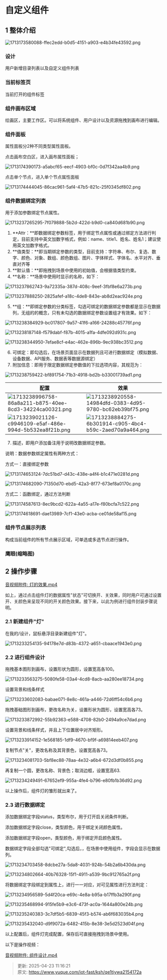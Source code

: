 # 自定义组件

## 1 整体介绍

![1713173580088-ffec2edd-b0d5-4151-a903-e4b34fe43592.png](./img/UvqsNmS-vnZvKFV2/1713173580088-ffec2edd-b0d5-4151-a903-e4b34fe43592-803664.png)

### 设计

用户新增目录列表以及自定义组件列表

### 当前标签页

当前打开的组件标签

### 组件画布区域

<font style="color:rgb(38, 38, 38);">绘</font>画区，主要工作区。可以将系统组件、用户设计以及资源拖拽到画布进行编辑。

### 组件面板

<font style="color:rgb(38, 38, 38);">属性面板分2种不同类型属性面板。</font>

<font style="color:rgb(38, 38, 38);">点击画布空白区，进入画布属性面板；</font>

![1713174390173-a5abcf65-eecf-4903-bf0c-0d7f342aa4b9.png](./img/UvqsNmS-vnZvKFV2/1713174390173-a5abcf65-eecf-4903-bf0c-0d7f342aa4b9-177963.png)

<font style="color:rgb(38, 38, 38);">点击单个节点，进入单个节点属性面板</font>

![1713174444045-86cac961-5af4-47b5-821c-25f0345df802.png](./img/UvqsNmS-vnZvKFV2/1713174444045-86cac961-5af4-47b5-821c-25f0345df802-170036.png)

### 组件数据绑定列表

用于添加参数绑定节点属性。

![1713237265295-7f079888-5b2d-422d-b9d0-ca840d681b90.png](./img/UvqsNmS-vnZvKFV2/1713237265295-7f079888-5b2d-422d-b9d0-ca840d681b90-393245.png)

1. \*\*Attr：\*\*即数据绑定参数标签，用于绑定节点属性或通过绑定方法进行判定，目前支持中英文加数字格式，例如：name、title1、姓名、姓名1；建议使用英文加数字格式。
2. \*\*值类型：\*\*即当期绑定参数的类型，目前支持：字符串、布尔、复选、数字、颜色、对象、数组、颜色数组、图片、字体样式、字体名、水平对齐、垂直对齐等
3. \*\*默认值：\*\*即拖拽到场景中使用的初始值，会根据值类型约束。
4. \*\*名称：\*\*场景中使用时显示的名称，如下：

![1713237862743-9a72335a-387d-408c-9eef-3fbf8e6a273b.png](./img/UvqsNmS-vnZvKFV2/1713237862743-9a72335a-387d-408c-9eef-3fbf8e6a273b-390944.png)

![1713237888250-2825afef-a18c-4de8-843e-ab8d2eac924e.png](./img/UvqsNmS-vnZvKFV2/1713237888250-2825afef-a18c-4de8-843e-ab8d2eac924e-077524.png)

5. \*\*组：\*\*即绑定参数的分类标签，勾选可绑定的数据绑定参数都是显示在数据列，无组的的概念，只有未勾选的数据绑定参数设置组才有效果。如下：

![1713238384929-bc017807-9a57-41f6-a166-24288c45776f.png](./img/UvqsNmS-vnZvKFV2/1713238384929-bc017807-9a57-41f6-a166-24288c45776f-650674.png)

![1713238187148-f579dabf-f87b-4015-a1fa-4dfe092d931c.png](./img/UvqsNmS-vnZvKFV2/1713238187148-f579dabf-f87b-4015-a1fa-4dfe092d931c-153468.png)

![1713238344950-7efae8cf-e4ac-462e-896b-9ec938bc3512.png](./img/UvqsNmS-vnZvKFV2/1713238344950-7efae8cf-e4ac-462e-896b-9ec938bc3512-188902.png)

6. 可绑定：即勾选后，在场景页面显示在数据列且可进行数据绑定（模拟数据、设备数据、API服务、数据表等数据源绑定）
7. 附加信息：即用于限定数据绑定参数值的下拉选项内容，其规范为：

![1713238759422-bf891754-71b3-4918-bd2b-b33001739ad1.png](./img/UvqsNmS-vnZvKFV2/1713238759422-bf891754-71b3-4918-bd2b-b33001739ad1-195368.png)

| **配置** | **效果** |
| --- | --- |
| ![1713238996758-86a8a211-b875-40ee-8cd3-34224ca00321.png](./img/UvqsNmS-vnZvKFV2/1713238996758-86a8a211-b875-40ee-8cd3-34224ca00321-515015.png) | ![1713238920558-14984dfd-0383-4d95-9780-bc62eb39bf75.png](./img/UvqsNmS-vnZvKFV2/1713238920558-14984dfd-0383-4d95-9780-bc62eb39bf75-198524.png) |
| ![1713239021126-c9946109-e5af-486e-994d-5b532ea8f21b.png](./img/UvqsNmS-vnZvKFV2/1713239021126-c9946109-e5af-486e-994d-5b532ea8f21b-206957.png) | ![1713238884275-6b301914-c905-4bc4-b59c-2aed70a9a464.png](./img/UvqsNmS-vnZvKFV2/1713238884275-6b301914-c905-4bc4-b59c-2aed70a9a464-409571.png) |

7. 描述，即用户添加备注用于说明改数据绑定参数。

说明：数据参数绑定属性有两种方式：

方式一：直接绑定参数

![1713174653124-7dc51bd7-d43c-438e-a4f4-b1c471e0281d.png](./img/UvqsNmS-vnZvKFV2/1713174653124-7dc51bd7-d43c-438e-a4f4-b1c471e0281d-602027.png)

![1713174682090-71350d70-ebd5-42a3-8f77-673ef8a0170c.png](./img/UvqsNmS-vnZvKFV2/1713174682090-71350d70-ebd5-42a3-8f77-673ef8a0170c-908333.png)

方式二：函数绑定，通过方法判断

![1713174587613-8ec9bcd2-622a-4a55-a17e-f80bcfa7c522.png](./img/UvqsNmS-vnZvKFV2/1713174587613-8ec9bcd2-622a-4a55-a17e-f80bcfa7c522-417181.png)

![1713174618691-dae13989-7cf1-43e0-acba-ce01de58af15.png](./img/UvqsNmS-vnZvKFV2/1713174618691-dae13989-7cf1-43e0-acba-ce01de58af15-339202.png)

### 组件节点展示列表

构成当前组件的所有节点展示区域，可单选或多选节点进行操作。

### 鹰眼(缩略图)

## 2 操作步骤

[音视频附件: 灯的效果.mp4](./attachments/UvqsNmS-vnZvKFV2\灯的效果.mp4)

<font style="color:rgb(38, 38, 38);">如上，通过点击组件灯的数据属性"状态"可切换开、关效果，同时用户可通过设置开、关颜色来呈现不同的开关颜色效果。接下来，以此为例进行组件封装步骤说明。</font>

### <font style="color:rgb(38, 38, 38);">2.1 新建组件"灯"</font>

在我的/设计，鼠标悬浮目录新建组件"灯"。

![1713233254135-94178e7d-d83b-4372-a651-cbaace1943e0.png](./img/UvqsNmS-vnZvKFV2/1713233254135-94178e7d-d83b-4372-a651-cbaace1943e0-542309.png)

### 2.2 进行组件设计

拖拽基本图形到画布，设置形状为圆形，设置宽高各100。

![1713233563275-5080fe58-03a4-4cd8-8acb-aa280ee18734.png](./img/UvqsNmS-vnZvKFV2/1713233563275-5080fe58-03a4-4cd8-8acb-aa280ee18734-517784.png)

设置背景和线条样式

![1713233602083-babae071-8e8c-461a-a446-72d6ff54c6b6.png](./img/UvqsNmS-vnZvKFV2/1713233602083-babae071-8e8c-461a-a446-72d6ff54c6b6-960149.png)

拖拽基础图形到画布，更改名称为关，设置形状为圆形，设置宽高各73。

![1713233872992-55b92363-e588-4708-82b0-2494a9ce7dad.png](./img/UvqsNmS-vnZvKFV2/1713233872992-55b92363-e588-4708-82b0-2494a9ce7dad-167547.png)

设置背景和线条样式，并且上下位置居中对齐矩形。

![1713233914152-1e568185-1df9-4670-bf9f-a69814eeb407.png](./img/UvqsNmS-vnZvKFV2/1713233914152-1e568185-1df9-4670-bf9f-a69814eeb407-022690.png)

复制节点"关"，更改名称及其背景色，设置宽高各73。

![1713234081703-5bf8ec88-78aa-4e32-a6b4-672d3df0b855.png](./img/UvqsNmS-vnZvKFV2/1713234081703-5bf8ec88-78aa-4e32-a6b4-672d3df0b855-218236.png)

再复制一个圆，更改名称、背景色；取消边框，设置宽高63.

![1713234249491-67652ef9-955a-4fe4-b796-e80fb1b36d92.png](./img/UvqsNmS-vnZvKFV2/1713234249491-67652ef9-955a-4fe4-b796-e80fb1b36d92-688155.png)

以上操作后，组件灯的雏形就出来了。

### 2.3 进行数据绑定

添加数据绑定字段status，类型布尔，用于灯开启关闭条件判断。

添加数据绑定字段close，类型颜色，用于绑定关闭颜色属性。

添加数据绑定字段open，类型颜色，用于绑定开启颜色属性。

数据绑定字段全部勾选"可绑定",勾选后，，在场景中使用组件，字段会显示在数据列。

![1713234703458-8dcbe27a-5da8-4031-924b-54b2a6b430da.png](./img/UvqsNmS-vnZvKFV2/1713234703458-8dcbe27a-5da8-4031-924b-54b2a6b430da-332549.png)

![1713234802664-40b76328-15f1-4911-a539-9bc912765a2f.png](./img/UvqsNmS-vnZvKFV2/1713234802664-40b76328-15f1-4911-a539-9bc912765a2f-586111.png)

将数据绑定字段绑定到属性上，进行一一对应，对可见属性进行方法判定：

![1713234956589-5d4f20ca-e69c-4e8a-b95a-b17ffb3a290f.png](./img/UvqsNmS-vnZvKFV2/1713234956589-5d4f20ca-e69c-4e8a-b95a-b17ffb3a290f-879810.png)

![1713235468994-915fe5b9-e3c6-473f-ac0a-1644a800e24b.png](./img/UvqsNmS-vnZvKFV2/1713235468994-915fe5b9-e3c6-473f-ac0a-1644a800e24b-167130.png)

![1713235240383-3c7df5b5-6839-45f3-b574-ab6f683035b4.png](./img/UvqsNmS-vnZvKFV2/1713235240383-3c7df5b5-6839-45f3-b574-ab6f683035b4-716420.png)

![1713235432040-d9f9072a-6482-415b-8e38-3e5d2523d04f.png](./img/UvqsNmS-vnZvKFV2/1713235432040-d9f9072a-6482-415b-8e38-3e5d2523d04f-350821.png)

以上配置后，组件灯完成配置，保存后可直接拖拽到场景中使用。

以下是操作视频：

[音视频附件: 组件设计.mp4](./attachments/UvqsNmS-vnZvKFV2\组件设计.mp4)


> 更新: 2025-04-23 11:16:21  
> 原文: <https://www.yuque.com/iot-fast/ksh/qe1tiywa2154172a>